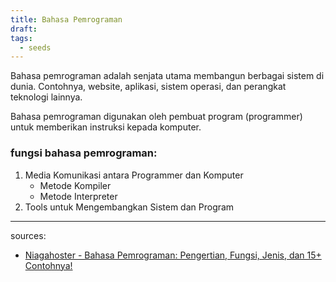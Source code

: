 ```yaml
---
title: Bahasa Pemrograman
draft: 
tags:
  - seeds
---
```


Bahasa pemrograman adalah senjata utama membangun berbagai sistem di dunia. Contohnya, website, aplikasi, sistem operasi, dan perangkat teknologi lainnya.

Bahasa pemrograman digunakan oleh pembuat program (programmer) untuk memberikan instruksi kepada komputer.

### fungsi bahasa pemrograman:
1. Media Komunikasi antara Programmer dan Komputer
   - Metode Kompiler
   - Metode Interpreter
2. Tools untuk Mengembangkan Sistem dan Program

---
sources:
- [Niagahoster - Bahasa Pemrograman: Pengertian, Fungsi, Jenis, dan 15+ Contohnya! ](https://www.niagahoster.co.id/blog/bahasa-pemrograman/#Apa_itu_Bahasa_Pemrograman)